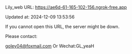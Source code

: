 Lily_web URL: https://ae6d-61-165-102-156.ngrok-free.app

Updated at: 2024-12-09 13:53:56

If you cannot open this URL, the server might be down.

Please contact: 

goley04@foxmail.com Or Wechat:GL_yeaH